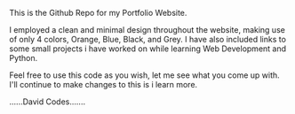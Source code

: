 This is the Github Repo for my Portfolio Website.

I employed a clean and minimal design throughout the website, making use of only 4 colors, Orange, Blue, Black, and Grey.
I have also included links to some small projects i have worked on while learning Web Development and Python.

Feel free to use this code as you wish, let me see what you come up with.
I'll continue to make changes to this is i learn more.

......David Codes.......